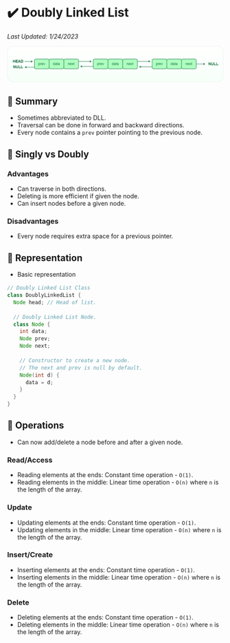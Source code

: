 # :heavy_check_mark: Doubly Linked List
*Last Updated: 1/24/2023*

![Image of a doubly linked list](../../images/data-structures/linear/linked-list/doubly-linked-list.png)

## :round_pushpin: Summary
- Sometimes abbreviated to DLL.
- Traversal can be done in forward and backward directions.
- Every node contains a `prev` pointer pointing to the previous node.

## :round_pushpin: Singly vs Doubly
### Advantages
- Can traverse in both directions.
- Deleting is more efficient if given the node.
- Can insert nodes before a given node.

### Disadvantages
- Every node requires extra space for a previous pointer.

## :round_pushpin: Representation
- Basic representation
```java
// Doubly Linked List Class
class DoublyLinkedList {
  Node head; // Head of list.

  // Doubly Linked List Node.
  class Node {
    int data;
    Node prev;
    Node next;

    // Constructor to create a new node.
    // The next and prev is null by default.
    Node(int d) {
      data = d;
    }
  }
}
```

## :round_pushpin: Operations
- Can now add/delete a node before and after a given node.
### Read/Access
- Reading elements at the ends: Constant time operation - `O(1)`.
- Reading elements in the middle: Linear time operation - `O(n)` where `n` is the length of the array.

### Update
- Updating elements at the ends: Constant time operation - `O(1)`.
- Updating elements in the middle: Linear time operation - `O(n)` where `n` is the length of the array.

### Insert/Create
- Inserting elements at the ends: Constant time operation - `O(1)`.
- Inserting elements in the middle: Linear time operation - `O(n)` where `n` is the length of the array.

### Delete
- Deleting elements at the ends: Constant time operation - `O(1)`.
- Deleting elements in the middle: Linear time operation - `O(n)` where `n` is the length of the array.
